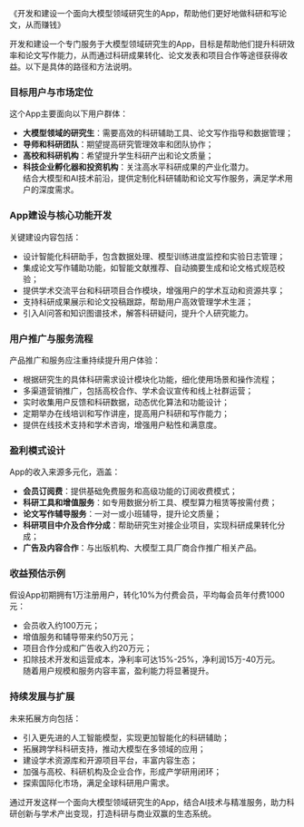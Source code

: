 《开发和建设一个面向大模型领域研究生的App，帮助他们更好地做科研和写论文，从而赚钱》

开发和建设一个专门服务于大模型领域研究生的App，目标是帮助他们提升科研效率和论文写作能力，从而通过科研成果转化、论文发表和项目合作等途径获得收益。以下是具体的路径和方法说明。

### 目标用户与市场定位  
这个App主要面向以下用户群体：  
* **大模型领域的研究生**：需要高效的科研辅助工具、论文写作指导和数据管理；  
* **导师和科研团队**：期望提高研究管理效率和团队协作；  
* **高校和科研机构**：希望提升学生科研产出和论文质量；  
* **科技企业孵化器和投资机构**：关注高水平科研成果的产业化潜力。  
结合大模型和AI技术前沿，提供定制化科研辅助和论文写作服务，满足学术用户的深度需求。

### App建设与核心功能开发  
关键建设内容包括：  
* 设计智能化科研助手，包含数据处理、模型训练进度监控和实验日志管理；  
* 集成论文写作辅助功能，如智能文献推荐、自动摘要生成和论文格式规范校验；  
* 提供学术交流平台和科研项目合作模块，增强用户的学术互动和资源共享；  
* 支持科研成果展示和论文投稿跟踪，帮助用户高效管理学术生涯；  
* 引入AI问答和知识图谱技术，解答科研疑问，提升个人研究能力。 

### 用户推广与服务流程  
产品推广和服务应注重持续提升用户体验：  
* 根据研究生的具体科研需求设计模块化功能，细化使用场景和操作流程；  
* 多渠道营销推广，包括高校合作、学术会议宣传和线上社群运营；  
* 实时收集用户反馈和科研数据，动态优化算法和功能设计；  
* 定期举办在线培训和写作讲座，提高用户科研和写作能力；  
* 提供在线技术支持和学术咨询，增强用户粘性和满意度。

### 盈利模式设计  
App的收入来源多元化，涵盖：  
* **会员订阅费**：提供基础免费服务和高级功能的订阅收费模式；  
* **科研工具和增值服务**：如专用数据分析工具、模型算力租赁等按需付费；  
* **论文写作辅导服务**：一对一或小班辅导，提升论文质量；  
* **科研项目中介及合作分成**：帮助研究生对接企业项目，实现科研成果转化分成；  
* **广告及内容合作**：与出版机构、大模型工具厂商合作推广相关产品。  

### 收益预估示例  
假设App初期拥有1万注册用户，转化10%为付费会员，平均每会员年付费1000元：  
* 会员收入约100万元；  
* 增值服务和辅导带来约50万元；  
* 项目合作分成和广告收入约20万元；  
* 扣除技术开发和运营成本，净利率可达15%-25%，净利润15万-40万元。  
随着用户规模和服务内容丰富，盈利能力将显著提升。

### 持续发展与扩展  
未来拓展方向包括：  
* 引入更先进的人工智能模型，实现更加智能化的科研辅助；  
* 拓展跨学科科研支持，推动大模型在多领域的应用；  
* 建设学术资源库和开源项目平台，丰富内容生态；  
* 加强与高校、科研机构及企业合作，形成产学研用闭环；  
* 探索国际化市场，满足全球科研用户需求。  

通过开发这样一个面向大模型领域研究生的App，结合AI技术与精准服务，助力科研创新与学术产出变现，打造科研与商业双赢的生态系统。